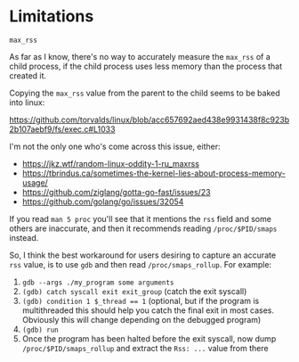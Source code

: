 # Limitations

`max_rss`

As far as I know, there's no way to accurately measure the `max_rss` of a child process, if the child process uses less memory than the process that created it.

Copying the `max_rss` value from the parent to the child seems to be baked into linux:

https://github.com/torvalds/linux/blob/acc657692aed438e9931438f8c923b2b107aebf9/fs/exec.c#L1033

I'm not the only one who's come across this issue, either:

- https://jkz.wtf/random-linux-oddity-1-ru_maxrss
- https://tbrindus.ca/sometimes-the-kernel-lies-about-process-memory-usage/
- https://github.com/ziglang/gotta-go-fast/issues/23
- https://github.com/golang/go/issues/32054

If you read `man 5 proc` you'll see that it mentions the `rss` field and some others are inaccurate, and then it recommends reading `/proc/$PID/smaps` instead.

So, I think the best workaround for users desiring to capture an accurate `rss` value, is to use `gdb` and then read `/proc/smaps_rollup`. For example:

1. `gdb --args ./my_program some arguments`
2. `(gdb) catch syscall exit exit_group` (catch the exit syscall)
3. `(gdb) condition 1 $_thread == 1` (optional, but if the program is multithreaded this should help you catch the final exit in most cases. Obviously this will change depending on the debugged program)
4. `(gdb) run`
5. Once the program has been halted before the exit syscall, now dump `/proc/$PID/smaps_rollup` and extract the `Rss: ...` value from there

